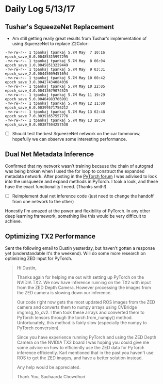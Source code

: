 # Daily Log 5/13/17

## Tushar's SqueezeNet Replacement
- Am still getting really great results from Tushar's implementation of using SqueezeNet to replace Z2Color:
```
-rw-rw-r-- 1 tpankaj tpankaj 5.7M May  7 10:16 epoch_save_0.0.00485315997295
-rw-rw-r-- 1 tpankaj tpankaj 5.7M May  8 06:04 epoch_save_1.0.00458513229449
-rw-rw-r-- 1 tpankaj tpankaj 5.7M May  9 03:31 epoch_save_2.0.00445009451694
-rw-rw-r-- 1 tpankaj tpankaj 5.7M May 10 00:42 epoch_save_3.0.00427434084036
-rw-rw-r-- 1 tpankaj tpankaj 5.7M May 10 22:05 epoch_save_4.0.00413679074525
-rw-rw-r-- 1 tpankaj tpankaj 5.7M May 11 19:29 epoch_save_5.0.00404983706991
-rw-rw-r-- 1 tpankaj tpankaj 5.7M May 12 11:00 epoch_save_6.0.00399571756212
-rw-rw-r-- 1 tpankaj tpankaj 5.7M May 13 02:48 epoch_save_7.0.00391657557776
-rw-rw-r-- 1 tpankaj tpankaj 5.7M May 13 18:34 epoch_save_8.0.00387504257538
```
- [ ] Should test the best SqueezeNet  network on the car tommorow, hopefully we can observe some interesting performance.

## Dual Net Metadata Inference

Confirmed that my network wasn't training because the chain of autograd was being broken when I used the for loop to construct the expanded metadata network. After posting in the [PyTorch forum](https://discuss.pytorch.org/t/expand-output-of-network-chained-neural-nets/2931) I was adivised to look into the unsqueeze and expand methods in PyTorch. I took a look, and these have the exact functionality I need. (Thanks smth!)

- [ ] Reimplement dual net inference code (just need to change the handoff from one network to the other)

Honestly I'm amazed at the power and flexibility of PyTorch. In any other deep learning framework, something like this would be very difficult to achieve.

## Optimizing TX2 Performance
Sent the following email to Dustin yesterday, but haven't gotten a response yet (understandable it's the weekend). Will do some more research on optimizing ZED input for PyTorch. 
>Hi Dustin,
>
>Thanks again for helping me out with setting up PyTorch on the NVIDIA TX2. We now have inference running on the TX2 with input from the ZED Depth Camera. However processing the images from the ZED camera is slowing down our inference.
>
>Our code right now gets the most updated ROS images from the ZED camera and converts them to numpy arrays using CVBridge imgmsg_to_cv2. I then took these arrays and converted them to PyTorch tensors through the torch.from_numpy() method. Unfortunately, this method is fairly slow (especially the numpy to PyTorch conversion).
>
>Since you have experience running PyTorch and using the ZED Depth Camera on the NVIDIA TX2 board I was hoping you could give me some advice on how to efficiently use the ZED data for PyTorch inference efficiently. Karl mentioned that in the past you haven't use ROS to get the ZED images, and have a better solution instead. 
>
>Any help would be appreciated.
>
>Thank You, 
>Sauhaarda Chowdhuri
